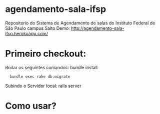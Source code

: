 # agendamento-sala-ifsp
Repositorio do Sistema de Agendamento de salas do Instituto Federal de São Paulo campus Salto
Demo: http://agendamento-sala-ifsp.herokuapp.com/

# Primeiro checkout:
Rodar os seguintes comandos:
      bundle install
      
      bundle exec rake db:migrate
  
Subindo o Servidor local:
    rails server

# Como usar?

